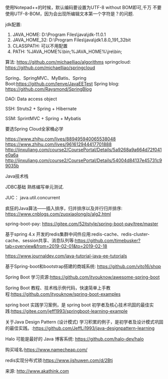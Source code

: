 使用Notepad++的时候，默认编码要设置为UTF-8 without BOM即可,千万
不要使用UTF-8-BOM，因为会出现所编辑文本第一个字符是？的问题.

jdk配置: 

1. JAVA_HOME: D:\Program Files\java\jdk-11.0.1
2. JAVA_HOME_32: D:\Program Files\java\jdk1.8.0_191_32bit
3. CLASSPATH: 可以不用配置
4. PATH: %JAVA_HOME%\bin;%JAVA_HOME%\jre\bin;

算法: https://github.com/michaelliao/algorithms
springcloud: https://github.com/michaelliao/springcloud

Spring、SpringMVC、MyBatis、Spring Boot:https://github.com/lenve/JavaEETest
Spring blog: https://github.com/Raysmond/SpringBlog

DAO: Data access object

SSH: Struts2 + Spring + Hibernate

SSM: SprintMVC + Spring + Mybatis

要选Spring Cloud全家桶必学

https://www.zhihu.com/lives/889495940065538048
https://www.zhihu.com/lives/961612944417701888
http://jinxuliang.com/course2/CoursePortal/Details/5a9268a9a664d72f041e0a6a
http://jinxuliang.com/course2/CoursePortal/Details/54004d84137e45731c99035b

Java技术栈

JDBC基础
熟练编写单元测试.

JUC： java.util.concurrent

疯狂的Java算法——插入排序，归并排序以及并行归并排序:
https://www.cnblogs.com/zuoxiaolong/p/alg2.html

spring-boot-pay: https://gitee.com/52itstyle/spring-boot-pay/tree/master

基于spring 4.x 开发的redis集群中间件应用:redis-cache、redis-cluster-cache、session共享、消息队列等:https://github.com/timebusker?tab=overview&from=2019-02-01&to=2019-02-18

https://www.journaldev.com/java-tutorial-java-ee-tutorials

基于Spring-boot和bootstrap搭建的商城系统: https://github.com/vito16/shop

Spring Boot 学习资源:https://github.com/ityouknow/awesome-spring-boot


Spring Boot 教程、技术栈示例代码，快速简单上手教程:https://github.com/ityouknow/spring-boot-examples

spring boot 实践学习案例，是 spring boot 初学者及核心技术巩固的最佳实践:https://gitee.com/jeff1993/springboot-learning-example

关于Java Design Pattern (设计模式) 学习积累的例子，是初学者及设计模式巩固的最佳实践。:https://github.com/JeffLi1993/java-designpattern-learning

Halo 可能是最好的 Java 博客系统: https://github.com/halo-dev/halo

购买域名:https://www.namecheap.com/

redis实现分布式锁:https://www.jishuwen.com/d/2Btj

来源: http://www.akathink.com
